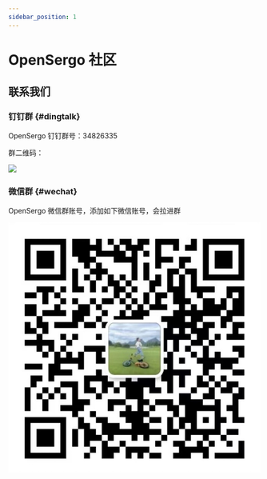 ```yaml
---
sidebar_position: 1
---
```


# OpenSergo 社区

## 联系我们

### 钉钉群 {#dingtalk}

OpenSergo 钉钉群号：34826335

群二维码：

![](../resources/dingtalk-group.png)

### 微信群 {#wechat}

OpenSergo 微信群账号，添加如下微信账号，会拉进群

![](../resources/wechat-group.jpg)

